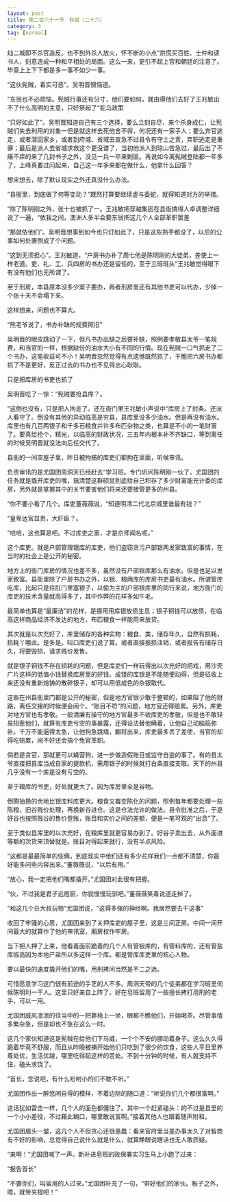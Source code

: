 ```yaml
---
layout: post
title: 第二百六十一节　秋赋（二十六）
category: 3
tag: [normal]
---
```


灿二城即不杀官造反。也不到外杀人放火，怀不断的小点”烘慌买百姓、士仲和读书人，刻意造成一种和平相处的局面。这么一来，更引不起上官和朝廷的注意了。毕竟上上下下都是多一事不如少一事。

“这伙髡贼，着实可恶”。吴明晋懊恼道。

“东翁也不必烦恼。髡贼行事还有分寸，他们要如何，就由得他们去好了王兆敏出不了什么高明的主意，只好祭起了“鸵乌政策

“只好如此了”。吴明晋知道自己有三个选择，要么立刻自尽，来个杀身成仁，让髡贼们失去利用的对象一但是就这样去死他舍不得，何况还有一家子人；要么弃官逃走，或者潜回家乡，或者到府城、省城去宣急不过县令有守土之责，弃职逃走是重罪；最后是派人去省城求救这个更没谱了，当初他派人到琼山告急过，最后出了不痛不痒的来了几封书子之外，没见一兵一卒来剿匪。再说如今离髡贼登陆都一年多了，上峰真要过问起来，自己这一年多来都在做什么，他拿什么回答？

想来想去，除了默认现实之外还真没什么办法。

“县衙里，到底做了何等变动？”既然打算要继续虚与委蛇，就得知道对方的举措。

“除了陈明刚之外，张十也被抓了一。王兆敏把穿越集团在县衙搞得人卓调整详细说了一遍，“依我之间，澳洲人多半会要东翁把这几个人全部革职罢差

“那就依他们”。吴明晋想事到如今也只灯如此了，只是这些熟手都没了，以后的公事如何处置倒成了个问题。

“这到无须担心”。王兆敏道，“户房书办补了周七他是陈明刚的大徒弟，差使上一样老道。吏、礼、工、兵四房的书办还是留任的，至于三班班头”王兆敏觉得眼下有没有他们也无所谓了。

至于刑房，本县原本没多少案子要办，再者刑房里还有其他书吏可以代办，少掉一个张十天不会塌下来。

这样想来，问题也不算大。

“熊老爷说了，书办补缺的规费照旧”

吴明晋的眼皮跳动了一下，但凡书办出缺之后要补缺，照例要孝敬县太爷一笔规费，和当官的一样，根据缺份的油水大小有不同的行情。现在髡贼一口气抓走了二个书办，这笔收益可不小！吴明晋忽然觉得有点遗憾既然抓了，干脆把六房书办都抓了不是更好，反正过去的书办也不见得忠心耿耿。

只是把库房的书吏也抓了

吴明晋吃了一惊：“髡贼要抢县库？。

“这倒也没有，只是把人拘走了。还在衙门里王兆敏小声说中“库房上了封条。还派人看守了。倒没有其他的异动临高是穷县，县库里没多少油水。但是再没有油水。库里也有几百两银子和千多石粮食并许多布匹杂物之类，也算是不小的一笔财富了。要真给抢个，精光，以临高的财政状况，三五年内根本补不齐缺口，等到离任的时候吴明晋就没法向后任交代了。

县衙的一间空屋子里，昨日被拘捕的库吏们都拘在里面，听候审讯。

负责审讯的是尤国团周洞天已经赶去“学习班。专门讯问陈明刚一伙了。尤国团的任务就是撬开库吏的嘴，搞清楚这群硕鼠到底给自己积存了多少财富能充计委的库房，另外就是掌握其中的关节要害他们将来还要接管更多的州县。

“你不要小看了几个。库吏董薇薇说，“知道明清二代北京城里谁最有钱？”

“皇卑达官显贵，大奸臣？。

“哈哈，这也算是吧。不过库吏之富，才是京师闻名呢。”

这个库吏。就是户部管理银库的库吏，他们盗窃贪污户部银两发家致富的事情，在当时的社会上是公开的秘密。

地方上的衙门库房的情况也差不多，虽然没有户部银库那么有油水。但是也足以发家致富。县衙里除了户房书办之外，以银、粮两库的库房书吏最有油水。所谓管库吃库，比起只是往肛门里塞银子，以偷为主的户部银库里的同行来说，地方衙门的库吏的技术含量就高得多了，其中作弊的花样多如牛毛。

最简单也算是“最廉洁”的花样，是挪用用库银放债生息；银子铜钱可以放债，在临高这样商品经济不发达的地方，布匹粮食一样能用来放贷。

其次就是以次充好了，库里储存的各种实物：粮食、类，储存年久，自然有损耗，损耗丫哪此。是多是。叫口库吏们说了算。或者直接报损注销，或者报告有储存日久，将要毁损，请求贱价发售。

就是银子铜钱不存在损耗的问题，但是库吏们一样玩得出以次充好的把戏，用沙壳广片这样的低值小钱替换库房里的好钱。成镂的库银是不能随便动得，但是征收上来还没有重新熔铸的散碎银子，却可以用低成色的杂银取代。

这些在州县衙里门都是公开的秘密，但是地方官很少敢于整顿的，如果阻了他的财路，离任交接的时候便会闹个。“账目不符”的问题，地方官还得赔累。另外，库吏对地方官也有孝敬。一般清廉有操守的地方官最多不收库吏的孝敬，但是也不敢轻易招惹他们，就算有库吏亏空的事暴露，还得设法替他瞒着，让他自己动脑筋弥补。千万不能逼得太急，让他狗急跳墙，翻将出来，库吏最多丢了差使，当官的却得吃赔累，闹不好还会搞个免官革职。

倘若是贪官，那就更可以蝇营狗，进一步做造假账目或监守自盗的事了。有的县太爷直接把县库当成自家的提款机，需用银子的时候就打白条直接支取。天下的州县几乎没有一个库是没有亏空的。

至于粮库的书吏，好处就更大了。因为库房里全是谷物。

倒腾抽换的余地比银库料库更大。粮食又霉变陈化的问题，照例每年都要处理一些陈粮，旧谷贱价处理，再换新谷进仓。这是仓法允许的做法。县令批准之后，于是好谷也按照贱谷的售价登账，账目和实价之间的差额，便是一笔可观的“出息”了。

至于类似县库里的以次充好，在粮库里就更容易办到了。好谷子卖出去，从外面进等额的次货来顶替就是。账目对得起来就行，没有半点风险。

“这都是最最简单的伎俩，到底现实中他们还有多少花样我们一点都不清楚，你最好能多问些内容出来。”董薇薇说，“以后有用。”

“放心，我一定把他们嘴都撬开。”尤国团对此很有把握。

“伙，不过我是君子远庖厨，你就慢慢玩驯吧。”董薇薇笑着说道走掉了。

“和这几个丑大叔玩物”尤国团说，“这得多强的神经啊。我居然要去干这事”

收回了牢骚的心思，尤国团来到了关押库吏的屋子里，这是三间正房。中间一间开间最大的就算作了他的审讯室，厢房权作牢房。

当下把人押了上来，他看着面前跪着的几个人有管银库的，有管料库的，还有管盐库临高因为本地产盐所以多这样一个库。都是管库库吏里的核心人物。

要以最快的速度撬开他们的嘴，用刑拷问当然是不二之选。

可惜愿意学习这门很有前途的手艺的人不多。周洞天带的几个徒弟都在学习班里伺候陈明利一干人。这里只好亲自上阵了。好在皂班留用了一些擅长拷打用刑的老手，可以一用。

尤国团威风凛凛的往当中的一把靠椅上一坐，眼都不瞧他们，开始喝茶。尽管事情多繁杂急，但是却也不急在这么一时。

这几个家伙知道这是髡贼在给他们下马威，一个个不安的挪动着身子。这么久久得跪着毕竟不舒服，而且从昨晚被捕开始他们只吃到了很少的饮食，这些人平日里养尊处优，生活优越，哪里吃得起这样的苦处。不到十分钟的时候，有人就支持不住，磕头求饶了。

“首长，您说吧，有什么吩咐小的们不敢不听。”

尤国团作出一醉悠闲自得的模样，不着边际的随口道：“听说你们几个都很富啊。”

这话犹如雷击一样，几个人的面色都僵住了。其中一个赶紧磕头：的不过是县里的一个小小差役，不过藉此糊口，哪里敢说富啊。”接着其他人也跟着随声附和。

尤国团眉头一皱，这几个人不但贪心还很愚蠢：看来官府里当差办事太久了对智商有不好的影响，总觉得自己说什么就是什么，就算睁眼说瞎话也无人敢质疑。

“来啊！”尤国团喊了一声。新补进皂班的政保署实习生马上小跑了过来：

“报告首长”

“不要你们，叫留用的人过来。”尤国团补充了一句，“带好他们的家伙。板子之外，嗯，就带夹棍吧！”